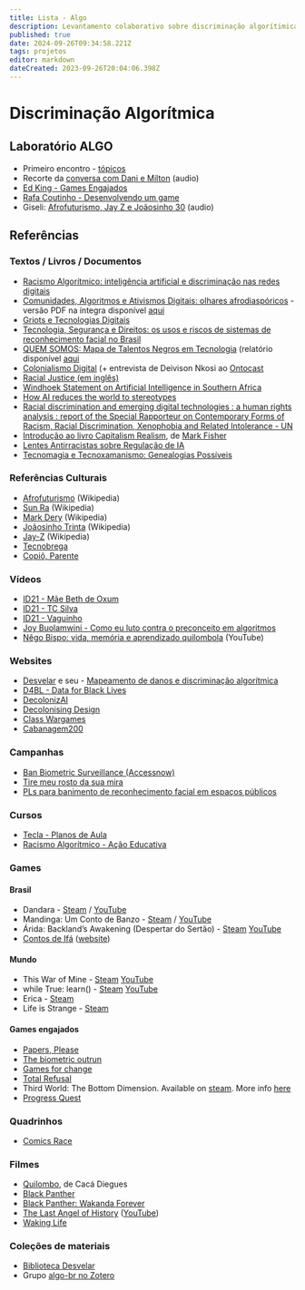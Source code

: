 ```yaml
---
title: Lista - Algo
description: Levantamento colaborativo sobre discriminação algorítimica
published: true
date: 2024-09-26T09:34:58.221Z
tags: projetos
editor: markdown
dateCreated: 2023-09-26T20:04:06.398Z
---
```


# Discriminação Algorítmica

## Laboratório ALGO

- Primeiro encontro - [tópicos](https://docutopia.sustrato.red/s/ITmyF3pkx#)
- Recorte da [conversa com Dani e Milton](https://cloud.globalinnovationgathering.org/s/tHdPkb3cRfY772x) (audio)
- [Ed King - Games Engajados](https://youtu.be/-OG4I80y7Ow)
- [Rafa Coutinho - Desenvolvendo um game](https://youtu.be/-Sn3DK0BFZ0)
- Giseli: [Afrofuturismo, Jay Z e Joãosinho 30](https://cloud.globalinnovationgathering.org/s/q9yGJkAf77ExCCQ) (audio)


## Referências

### Textos / Livros / Documentos

- [Racismo Algorítmico: inteligência artificial e discriminação nas redes digitais](https://archive.org/details/tarcizio-silva-racismo-algoritmico)
- [Comunidades, Algoritmos e Ativismos Digitais: olhares afrodiaspóricos](https://literarua.commercesuite.com.br/livro/olhares-afrodiasporicos) - versão PDF na íntegra disponível [aqui](https://www.researchgate.net/publication/339954112_Comunidades_Algoritmos_e_Ativismos_Digitais_olhares_afrodiasporicos)
- [Griots e Tecnologias Digitais](https://desvelar.org/griots-e-tecnologias-digitais/)
- [Tecnologia, Segurança e Direitos: os usos e riscos de sistemas de reconhecimento facial no Brasil ](https://www.kas.de/documents/265553/0/Tecnologia%2C+Seguran%C3%A7a+e+Direitos+VF.pdf/8c70ec5a-1adf-69a8-39fb-f7afb1f76e91?version=1.0&t=1696517977110)
- [QUEM SOMOS: Mapa de Talentos Negros em Tecnologia](https://comunidade.afroya.tech/quemsomos) (relatório disponível [aqui](https://drive.google.com/drive/u/0/folders/1VXwgEByXtpjX4LIEkwgd9JDHOHoiAlNk)
- [Colonialismo Digital](https://deivisonnkosi.com.br/artigos/colonialismo-digital/colonialismo-digital/) (+ entrevista de Deivison Nkosi ao [Ontocast](https://player.fm/series/ontocast/especial-colonialismo-digital-pt-2)
- [Racial Justice (em inglês)](https://movementbuilding.mozillafoundation.org/category/ai-impacts-in-the-consumer-space-social-justice/#racial-justice)
- [Windhoek Statement on Artificial Intelligence in Southern Africa](https://unesdoc.unesco.org/ark:/48223/pf0000383197)
- [How AI reduces the world to stereotypes](https://restofworld.org/2023/ai-image-stereotypes/)
- [Racial discrimination and emerging digital technologies : a human rights analysis : report of the Special Rapporteur on Contemporary Forms of Racism, Racial Discrimination, Xenophobia and Related Intolerance - UN](https://digitallibrary.un.org/record/3879751)
- [Introdução ao livro Capitalism Realism](https://pt.wikipedia.org/wiki/Capitalist_Realism), de [Mark Fisher](https://pt.wikipedia.org/wiki/Mark_Fisher)
- [Lentes Antirracistas sobre Regulação de IA](https://desvelar.org/2023/12/12/lentes-antirracistas-sobre-regulacao-de-inteligencia-artificial/)
- [Tecnomagia e Tecnoxamanismo: Genealogias Possíveis](https://archive.org/details/TECNOMAGIA-E-TECNOXAMANISMO/)

### Referências Culturais

- [Afrofuturismo](https://pt.wikipedia.org/wiki/Afrofuturismo) (Wikipedia)
- [Sun Ra](https://pt.wikipedia.org/wiki/Sun_Ra) (Wikipedia)
- [Mark Dery](https://en.wikipedia.org/wiki/Mark_Dery) (Wikipedia)
- [Joãosinho Trinta](https://pt.wikipedia.org/wiki/Jo%C3%A3osinho_Trinta) (Wikipedia)
- [Jay-Z](https://pt.wikipedia.org/wiki/Jay-Z) (Wikipedia)
- [Tecnobrega](https://pt.wikipedia.org/wiki/Tecnobrega)
- [Copiô, Parente](https://www.instagram.com/copioparente/)

### Vídeos

- [ID21 - Mãe Beth de Oxum](https://fonte.wiki/recursos/id21-mae-beth)
- [ID21 - TC Silva](https://fonte.wiki/recursos/id21-tc-silva)
- [ID21 - Vaguinho](https://fonte.wiki/recursos/id21-vaguinho)
- [Joy Buolamwini - Como eu luto contra o preconceito em algoritmos](https://www.ted.com/talks/joy_buolamwini_how_i_m_fighting_bias_in_algorithms?language=pt)
- [Nêgo Bispo: vida, memória e aprendizado quilombola](https://www.youtube.com/watch?v=gLo9ZNdgJxw) (YouTube)

### Websites

- [Desvelar](https://desvelar.org/) e seu - [Mapeamento de danos e discriminação algorítmica](https://desvelar.org/casos-de-discriminacao-algoritmica/)
- [D4BL - Data for Black Lives](https://d4bl.org/)
- [DecolonizAI](https://www.decolonizai.com/)
- [Decolonising Design](http://www.decolonisingdesign.com/)
- [Class Wargames](https://www.classwargames.net/)
- [Cabanagem200](https://www.cabanagem200.net/)


### Campanhas

- [Ban Biometric Surveillance (Accessnow)](https://www.accessnow.org/campaign/ban-biometric-surveillance/)
- [Tire meu rosto da sua mira](https://tiremeurostodasuamira.org.br/)
- [PLs para banimento de reconhecimento facial em espaços públicos](https://opanoptico.com.br/projetos-de-lei-em-todo-brasil-pedem-o-banimento-do-reconhecimento-facial-em-espacos-publicos/)

### Cursos

- [Tecla - Planos de Aula](https://tecla.org.br/planos-de-aula/)
- [Racismo Algorítmico - Ação Educativa](https://desvelar.org/curso-racismo-algoritmico/)

### Games

#### Brasil

- Dandara - [Steam](https://store.steampowered.com/app/612390/Dandara_Trials_of_Fear_Edition/) / [YouTube](https://www.youtube.com/watch?v=YoYHebQSZ7Q)
- Mandinga: Um Conto de Banzo - [Steam](https://store.steampowered.com/app/1475890/Mandinga__A_Tale_of_Banzo/?l=brazilian) / [YouTube](https://www.youtube.com/watch?v=B5xmmUhq1mg&t=114s)
- Árida: Backland’s Awakening (Despertar do Sertão) - [Steam](https://store.steampowered.com/app/907760/ARIDA_Backlands_Awakening/) [YouTube](https://www.youtube.com/watch?v=fjQ7Nm4omlI)
- [Contos de Ifá](/recursos/jogos-contos-de-ifa) ([website](http://contosdeifa.wordpress.com/))

#### Mundo

- This War of Mine - [Steam](https://store.steampowered.com/app/282070/This_War_of_Mine/) [YouTube](https://www.youtube.com/watch?v=ulPGoBD5GrE&pp=ygUQdGhpcyB3YXIgb2YgbWluZQ%3D%3D)
- while True: learn\(\) - [Steam](https://store.steampowered.com/app/619150/while_True_learn/) [YouTube](https://www.youtube.com/watch?v=-SsAokkQmDg&pp=ygUad2hpbGUgdHJ1ZSBsZWFybiAgZ2FtZXBsYXk%3D)
- Erica - [Steam](https://store.steampowered.com/app/1514930/Erica/)
- Life is Strange - [Steam](https://store.steampowered.com/app/319630/Life_is_Strange__Episode_1/)

#### Games engajados

- [Papers, Please](https://papersplea.se/)
- [The biometric outrun](https://www.greens-efa.eu/tools/game/index.html)
- [Games for change](https://www.gamesforchange.org/)
- [Total Refusal](https://totalrefusal.com/)
- Third World: The Bottom Dimension. Available on [steam](https://store.steampowered.com/app/2154250/Third_World_The_Bottom_Dimension/). More info [here](https://www.serpentinegalleries.org/whats-on/gabriel-massan-collaborators-third-world-the-bottom-dimension-exhibition/)
- [Progress Quest](http://progressquest.com/play/main.html#Fretzap)

### Quadrinhos

- [Comics Race](https://cargocollective.com/rafaelcoutinhoartbr/Comics-Race)

### Filmes

- [Quilombo](https://www.imdb.com/title/tt0091816/), de Cacá Diegues
- [Black Panther](https://www.imdb.com/title/tt1825683/)
- [Black Panther: Wakanda Forever](https://www.imdb.com/title/tt9114286/)
- [The Last Angel of History](https://www.imdb.com/title/tt0113604/?ref_=fn_al_tt_1) ([YouTube](https://www.youtube.com/watch?v=gcbSUwPjass))
- [Waking Life](https://www.imdb.com/title/tt0243017/?ref_=fn_al_tt_1)

### Coleções de materiais

 - [Biblioteca Desvelar](https://desvelar.org/biblioteca-justica-racial-tecnologias-digitais/)
 - Grupo [algo-br no Zotero](https://www.zotero.org/groups/5249368/algo-br)